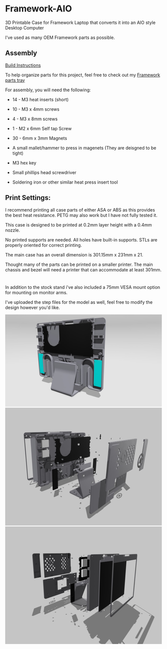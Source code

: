 # Framework-AIO
3D Printable Case for Framework Laptop that converts it into an AIO style Desktop Computer

I've used as many OEM Framework parts as possible.

## Assembly

[Build Instructions](https://www.instructables.com/Framework-Tablet-Assembly-Manual/)

To help organize parts for this project, feel free to check out my [Framework parts tray](https://www.printables.com/model/253099-framework-parts-tray)

For assembly, you will need the following:

- 14 - M3 heat inserts (short)
- 10 - M3 x 4mm screws
- 4 - M3 x 8mm screws
- 1 - M2 x 6mm Self tap Screw
- 30 - 6mm x 3mm Magnets

- A small mallet/hammer to press in magenets (They are deisgned to be tight)
- M3 hex key
- Small phillips head screwdriver
- Soldering iron or other similar heat press insert tool


## Print Settings:

I recommend printing all case parts of either ASA or ABS as this provides the best heat resistance. PETG may also work but I have not fully tested it. 

This case is designed to be printed at 0.2mm layer height with a 0.4mm nozzle.

No printed supports are needed. All holes have built-in supports. STLs are properly oriented for correct printing.

The main case has an overall dimension is 301.15mm x 231mm x 21. 

Thought many of the parts can be printed on a smaller printer. The main chassis and bezel will need a printer that can accommodate at least 301mm. 

#

In addition to the stock stand i've also included a 75mm VESA mount option for mounting on monitor arms.

I've uploaded the step files for the model as well, feel free to modify the design however you'd like. 


![Back Render](https://github.com/whatthefilament/Framework-AIO/blob/main/Images/Framework%20AIO.jpg)
![Exploded 1](https://github.com/whatthefilament/Framework-AIO/blob/main/Images/Exploded1.jpg)
![Exploded 2](https://github.com/whatthefilament/Framework-AIO/blob/main/Images/Exploded2.jpg)

 